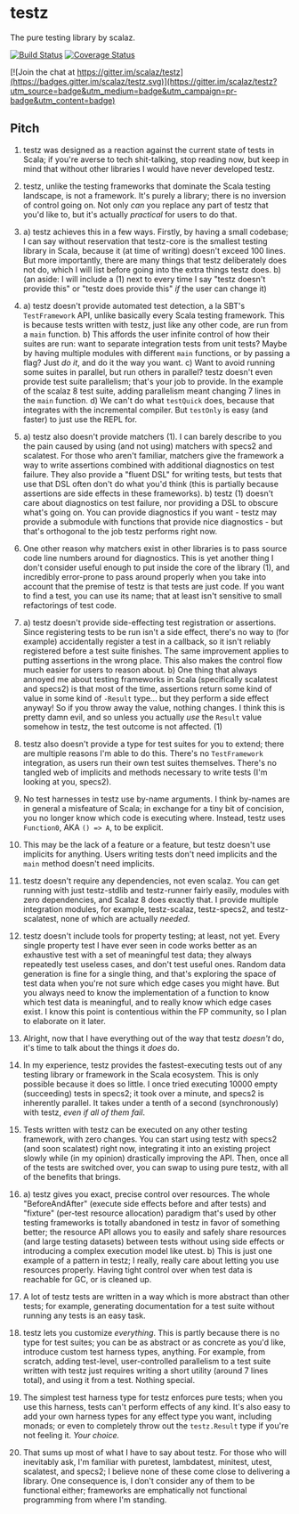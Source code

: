 <!-- <img align="right" src="resources/testz.png" height="200px" style="padding-left: 20px"/> -->

# testz

The pure testing library by scalaz.

[![Build Status][build-image]][build-url] [![Coverage Status][coverage-image]][coverage-url]

[build-image]: http://img.shields.io/travis/scalaz/testz/master.svg
[build-url]: https://travis-ci.org/scalaz/testz

[coverage-image]: https://img.shields.io/codecov/c/github/scalaz/testz/master.svg
[coverage-url]: https://codecov.io/github/scalaz/testz?branch=master

[![Join the chat at https://gitter.im/scalaz/testz](https://badges.gitter.im/scalaz/testz.svg)](https://gitter.im/scalaz/testz?utm_source=badge&utm_medium=badge&utm_campaign=pr-badge&utm_content=badge)

## Pitch

1. testz was designed as a reaction against the current state of tests in Scala; if you're averse to
   tech shit-talking, stop reading now, but keep in mind that without other libraries I would have
   never developed testz.

2. testz, unlike the testing frameworks that dominate the Scala testing landscape, is not a framework.
   It's purely a library; there is no inversion of control going on. Not only *can* you replace any
   part of testz that you'd like to, but it's actually *practical* for users to do that.

3. a) testz achieves this in a few ways. Firstly, by having a small codebase; I can say without
   reservation that testz-core is the smallest testing library in Scala, because it (at time of writing)
   doesn't exceed 100 lines. But more importantly, there are many things that testz deliberately does
   not do, which I will list before going into the extra things testz does.
   b) (an aside: I will include a (1) next to every time I say "testz doesn't provide this" or "testz does provide this" *if*
   the user can change it)

4. a) testz doesn't provide automated test detection, a la SBT's `TestFramework` API, unlike basically every Scala testing framework.
   This is because tests written with testz, just like any other code, are run from a `main` function.
   b) This affords the user infinite control of how their suites are run: want to separate integration tests from unit tests?
   Maybe by having multiple modules with different `main` functions, or by passing a flag? Just *do it*, and do it the way you want.
   c) Want to avoid running some suites in parallel, but run others in parallel?
   testz doesn't even provide test suite parallelism; that's your job to provide. In the example of the scalaz 8 test suite,
   adding parallelism meant changing 7 lines in the `main` function.
   d) We can't do what `testQuick` does, because that integrates with the incremental compiler. But `testOnly` is easy (and faster)
   to just use the REPL for.

5. a) testz also doesn't provide matchers (1). I can barely describe to you the pain caused by using (and not using) matchers with specs2 and scalatest.
   For those who aren't familiar, matchers give the framework a way to write assertions combined with additional diagnostics on test failure.
   They also provide a "fluent DSL" for writing tests, but tests that use that DSL often don't do what you'd think (this is partially because assertions
   are side effects in these frameworks).
   b) testz (1) doesn't care about diagnostics on test failure, nor providing a DSL to obscure what's going on.
   You can provide diagnostics if you want - testz may provide a submodule with functions that provide nice diagnostics - but that's
   orthogonal to the job testz performs right now.

6. One other reason why matchers exist in other libraries is to pass source code line numbers around for diagnostics. This is yet another thing
   I don't consider useful enough to put inside the core of the library (1), and incredibly error-prone to pass around properly when you take into
   account that the premise of testz is that tests are just code. If you want to find a test, you can use its name; that at least isn't sensitive
   to small refactorings of test code.

7. a) testz doesn't provide side-effecting test registration or assertions. Since registering tests to be run isn't a side effect, there's no way to
   (for example) accidentally register a test in a callback, so it isn't reliably registered before a test suite finishes. The same improvement
   applies to putting assertions in the wrong place. This also makes the control flow much easier for users to reason about.
   b) One thing that always annoyed me about testing frameworks in Scala (specifically scalatest and specs2) is that most of the time, assertions
   return some kind of value in some kind of `-Result` type... but they perform a side effect anyway! So if you throw away the value, nothing changes.
   I think this is pretty damn evil, and so unless you actually *use* the `Result` value somehow in testz, the test outcome is not affected. (1)

8. testz also doesn't provide a type for test suites for you to extend; there are multiple reasons I'm able to do this.
   There's no `TestFramework` integration, as users run their own test suites themselves. There's no tangled web of implicits and
   methods necessary to write tests (I'm looking at you, specs2).

9. No test harnesses in testz use by-name arguments. I think by-names are in general a misfeature of Scala; in exchange
    for a tiny bit of concision, you no longer know which code is executing where. Instead, testz uses `Function0`, AKA
    `() => A`, to be explicit.

10. This may be the lack of a feature or a feature, but testz doesn't use implicits for anything.
    Users writing tests don't need implicits and the `main` method doesn't need implicits.

11. testz doesn't require any dependencies, not even scalaz. You can get running with just testz-stdlib and testz-runner
    fairly easily, modules with zero dependencies, and Scalaz 8 does exactly that. I provide multiple integration modules,
    for example, testz-scalaz, testz-specs2, and testz-scalatest, none of which are actually *needed*.

12. testz doesn't include tools for property testing; at least, not yet. Every single property test I have ever seen in code works better
    as an exhaustive test with a set of meaningful test data; they always repeatedly test useless cases, and don't test useful
    ones. Random data generation is fine for a single thing, and that's exploring the space of test data when you're not sure
    which edge cases you might have. But you always need to know the implementation of a function to know which test data is meaningful,
    and to really know which edge cases exist. I know this point is contentious within the FP community, so I plan to elaborate on it later.

13. Alright, now that I have everything out of the way that testz *doesn't* do, it's time to talk about the things it *does* do.

14. In my experience, testz provides the fastest-executing tests out of any testing library or framework in the Scala ecosystem.
    This is only possible because it does so little. I once tried executing 10000 empty (succeeding) tests in specs2; it took over a minute,
    and specs2 is inherently parallel. It takes under a tenth of a second (synchronously) with testz, *even if all of them fail*.

15. Tests written with testz can be executed on any other testing framework, with zero changes.
    You can start using testz with specs2 (and soon scalatest) right now, integrating it into an
    existing project slowly while (in my opinion) drastically improving the API. Then, once all of the
    tests are switched over, you can swap to using pure testz, with all of the benefits that brings.

16. a) testz gives you exact, precise control over resources. The whole "BeforeAndAfter" (execute side effects before and after tests)
    and "fixture" (per-test resource allocation) paradigm that's used by other testing frameworks is totally abandoned in testz in favor
    of something better; the resource API allows you to easily and safely share resources (and large testing datasets) between tests without using side effects
    or introducing a complex execution model like utest.
    b) This is just one example of a pattern in testz; I really, really care about letting you use resources properly. Having tight control
    over when test data is reachable for GC, or is cleaned up.

17. A lot of testz tests are written in a way which is more abstract than other tests; for example, generating documentation for a test
    suite without running any tests is an easy task.

18. testz lets you customize *everything*. This is partly because there is no type for test suites; you can be as abstract or as concrete
    as you'd like, introduce custom test harness types, anything. For example, from scratch, adding test-level, user-controlled parallelism
    to a test suite written with testz just requires writing a short utility (around 7 lines total), and using it from a test. Nothing special.

19. The simplest test harness type for testz enforces pure tests; when you use this harness, tests can't perform effects of any kind.
    It's also easy to add your own harness types for any effect type you want, including monads; or even to completely throw out
    the `testz.Result` type if you're not feeling it. *Your choice.*

20. That sums up most of what I have to say about testz. For those who will inevitably ask, I'm familiar with puretest, lambdatest, minitest,
    utest, scalatest, and specs2; I believe none of these come close to delivering a library. One consequence is, I don't consider any of them to be functional either;
    frameworks are emphatically not functional programming from where I'm standing.

